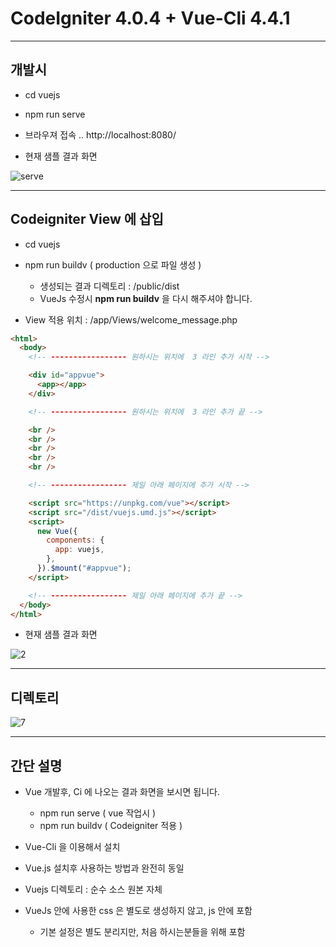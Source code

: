 # CodeIgniter 4.0.4 + Vue-Cli 4.4.1

---

## 개발시

- cd vuejs

- npm run serve

- 브라우져 접속 .. http://localhost:8080/

- 현재 샘플 결과 화면

![serve](https://user-images.githubusercontent.com/15817249/83961216-fa562b00-a8cb-11ea-8bda-4122ecefc891.jpg)

---

## Codeigniter View 에 삽입

- cd vuejs

- npm run buildv ( production 으로 파일 생성 )

  - 생성되는 결과 디렉토리 : /public/dist
  - VueJs 수정시 **npm run buildv** 을 다시 해주셔야 합니다.

- View 적용 위치 : /app/Views/welcome_message.php

```html
<html>
  <body>
    <!-- ----------------- 원하시는 위치에  3 라인 추가 시작 -->

    <div id="appvue">
      <app></app>
    </div>

    <!-- ----------------- 원하시는 위치에  3 라인 추가 끝 -->

    <br />
    <br />
    <br />
    <br />
    <br />

    <!-- ----------------- 제일 아래 페이지에 추가 시작 -->

    <script src="https://unpkg.com/vue"></script>
    <script src="/dist/vuejs.umd.js"></script>
    <script>
      new Vue({
        components: {
          app: vuejs,
        },
      }).$mount("#appvue");
    </script>

    <!-- ----------------- 제일 아래 페이지에 추가 끝 -->
  </body>
</html>
```

- 현재 샘플 결과 화면

![2](https://user-images.githubusercontent.com/15817249/83961228-13f77280-a8cc-11ea-8851-93a49fa438a0.jpg)

---

## 디렉토리

![7](https://user-images.githubusercontent.com/15817249/83961830-0d6bf980-a8d2-11ea-9059-c6ccc485e5fc.jpg)

---

## 간단 설명

- Vue 개발후, Ci 에 나오는 결과 화면을 보시면 됩니다.

  - npm run serve ( vue 작업시 )
  - npm run buildv ( Codeigniter 적용 )

- Vue-Cli 을 이용해서 설치

- Vue.js 설치후 사용하는 방법과 완전히 동일

- Vuejs 디렉토리 : 순수 소스 원본 자체

- VueJs 안에 사용한 css 은 별도로 생성하지 않고, js 안에 포함

  - 기본 설정은 별도 분리지만, 처음 하시는분들을 위해 포함



